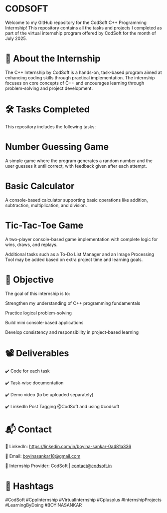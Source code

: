 # CODSOFT
Welcome to my GitHub repository for the CodSoft C++ Programming Internship! This repository contains all the tasks and projects I completed as part of the virtual internship program offered by CodSoft for the month of July 2025.

# 📌 About the Internship

The C++ Internship by CodSoft is a hands-on, task-based program aimed at enhancing coding skills through practical implementation. The internship focuses on core concepts of C++ and encourages learning through problem-solving and project development.

# 🛠️ Tasks Completed

This repository includes the following tasks:

# Number Guessing Game

A simple game where the program generates a random number and the user guesses it until correct, with feedback given after each attempt.

# Basic Calculator

A console-based calculator supporting basic operations like addition, subtraction, multiplication, and division.

# Tic-Tac-Toe Game

A two-player console-based game implementation with complete logic for wins, draws, and replays.

Additional tasks such as a To-Do List Manager and an Image Processing Tool may be added based on extra project time and learning goals.

# 🎯 Objective

The goal of this internship is to:

Strengthen my understanding of C++ programming fundamentals

Practice logical problem-solving

Build mini console-based applications

Develop consistency and responsibility in project-based learning

# 📽️ Deliverables

✔️ Code for each task

✔️ Task-wise documentation

✔️ Demo video (to be uploaded separately)

✔️ LinkedIn Post Tagging @CodSoft and using #codsoft

# 📬 Contact

🔗 LinkedIn: https://linkedin.com/in/boyina-sankar-0a481a336

📧 Email: boyinasankar18@gmail.com

🔖 Internship Provider: CodSoft | contact@codsoft.in


# 📢 Hashtags

#CodSoft #CppInternship #VirtualInternship #Cplusplus #InternshipProjects #LearningByDoing #BOYINASANKAR
